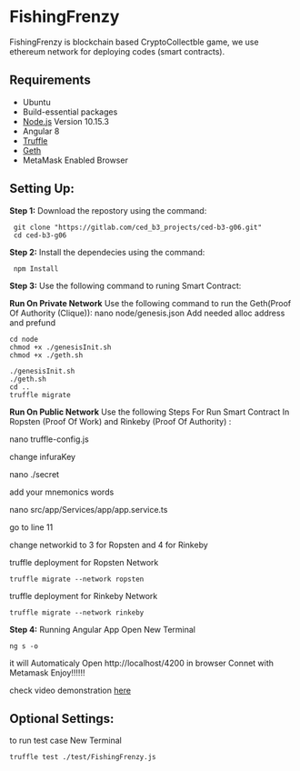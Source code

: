 # FishingFrenzy

FishingFrenzy is blockchain based CryptoCollectble game, we use ethereum network for deploying codes (smart contracts).

## Requirements

- Ubuntu
- Build-essential packages
- [Node.js](https://nodejs.org/) Version 10.15.3
- Angular 8
- [Truffle](https://www.trufflesuite.com/docs/truffle/overview)
- [Geth](https://www.trufflesuite.com/docs/truffle/overview)
- MetaMask Enabled Browser

## Setting Up:

**Step 1:** Download the repostory using the command:

```
 git clone "https://gitlab.com/ced_b3_projects/ced-b3-g06.git"
 cd ced-b3-g06
```

**Step 2:** Install the dependecies using the command:

```
 npm Install
```
**Step 3:** Use the following command to runing Smart Contract:



**Run On Private Network**
 Use the following command to run the Geth(Proof Of Authority (Clique)):
 nano node/genesis.json
 Add needed alloc address and prefund
 
 
 
```
cd node
chmod +x ./genesisInit.sh
chmod +x ./geth.sh

./genesisInit.sh
./geth.sh
cd ..
truffle migrate
```




**Run On Public Network**
Use the following Steps For Run Smart Contract In Ropsten (Proof Of Work) and Rinkeby (Proof Of Authority) :


nano truffle-config.js

change infuraKey

nano ./secret

add your mnemonics words

nano src/app/Services/app/app.service.ts

go to line 11

change networkid to 3 for Ropsten and 4 for Rinkeby

truffle deployment for Ropsten Network
```
truffle migrate --network ropsten
```
truffle deployment for Rinkeby Network
```
truffle migrate --network rinkeby
```



**Step 4:** Running Angular App
Open New Terminal
```
ng s -o
```


it will Automaticaly Open http://localhost/4200 in browser
Connet with Metamask 
Enjoy!!!!!!

check video demonstration [here](/willcomesoon....)




## Optional Settings:

to run test case
New Terminal
```
truffle test ./test/FishingFrenzy.js
```

